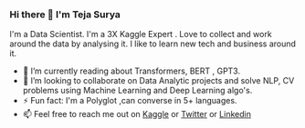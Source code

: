 ### Hi there 👋 I'm Teja Surya
I'm a Data Scientist. I'm a 3X Kaggle Expert . Love to collect and work around the data by analysing it. I like to learn new tech and business around it. 

- 🌱 I’m currently reading about Transformers, BERT , GPT3.
- 👯 I’m looking to collaborate on Data Analytic projects and solve  NLP, CV problems using Machine Learning and Deep Learning algo's.
- ⚡ Fun fact: I'm a Polyglot ,can converse in 5+ languages.
- 📫 Feel free to reach me out on [Kaggle](https://www.kaggle.com/tejasurya) or [Twitter](https://twitter.com/teja_surya_) or [Linkedin](https://www.linkedin.com/in/tejasurya/)

<?--
Here are some ideas to get you started:

- 🔭 I’m currently working on 
- 👯 I’m looking to collaborate on ...
- 🤔 I’m looking for help with ...
- 💬 Ask me about ...
- 📫 How to reach me: ...
- 😄 Pronouns: ...
-->
